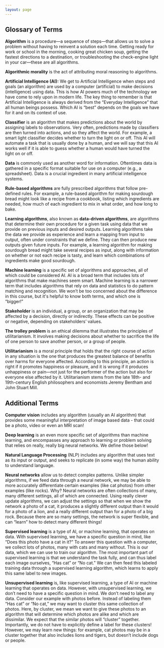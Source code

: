 ```yaml
---
layout: page
---
```


## Glossary of Terms

**Algorithm**  is a procedure—a sequence of steps—that allows us to solve a problem without having to reinvent a solution each time. Getting ready for work or school in the morning, cooking great chicken soup, getting the fastest directions to a destination, or troubleshooting the check-engine light in your car—these are all algorithms. 

**Algorithmic morality** is the act of attributing moral reasoning to algorithms.

**Artificial Intelligence (AI):** We get to Artificial Intelligence when steps and goals (an algorithm) are used by a computer (artificial) to make decisions (intelligence) using data. This is how AI powers much of the technology we have come to rely upon in modern life. The key thing to remember is that Artificial Intelligence is always derived from the “Everyday Intelligence” that all human beings possess. Which AI is “best” depends on the goals we have for it and on its context of use. 

**Classifier** is an algorithm that makes predictions about the world by assigning labels to observations. Very often, predictions made by classifiers are then turned into actions, and so they affect the world.  For example, a smart light classifier decides whether to turn the light on or off.  This AI will automate a task that is usually done by a human, and we will say that this AI works well if it is able to guess whether a human would have turned the light on or off.  

**Data** is commonly used as another word for information. Oftentimes data is gathered in a specific format suitable for use on a computer (e.g., a spreadsheet). Data is a crucial ingredient in many artificial intelligence systems.

**Rule-based algorithms** are fully prescribed algorithms that follow pre-defined rules. For example, a rule-based algorithm for making sourdough bread might look like a recipe from a cookbook, listing which ingredients are needed, how much of each ingredient to mix in what order, and how long to bake.

**Learning algorithms**, also known as **data-driven algorithms**, are algorithms that determine their own procedure for a given task using data that we provide on previous inputs and desired outputs. Learning algorithms take the data we provide as experience and learn a mapping from input to output, often under constraints that we define. They can then produce new outputs given future inputs. For example, a learning algorithm for making sourdough bread might take several recipes as input, along with information on whether or not each recipe is tasty, and learn which combinations of ingredients make good sourdough.

**Machine learning** is a specific set of algorithms and approaches, all of which could be considered AI. AI is a broad term that includes lots of algorithms that make machines seem smart. Machine learning is a narrower term that includes algorithms that rely on data and statistics to do pattern matching and recognition. We won’t be too concerned about the difference in this course, but it's helpful to know both terms, and which one is “bigger!”

**Stakeholder** is an individual, a group, or an organization that may be affected by a decision, directly or indirectly.  These effects can be positive or negative, depending on stakeholders’ values.

**The trolley problem** is an ethical dilemma that illustrates the principles of utilitarianism. It involves making decisions about whether to sacrifice the life of one person to save another person, or a group of people.

**Utilitarianism** is a moral principle that holds that the right course of action in any situation is the one that produces the greatest balance of benefits over harms for everyone affected. According to this principle, an action is right if it promotes happiness or pleasure, and it is wrong if it produces unhappiness or pain—not just for the performer of the action but also for everyone else affected by it. Utilitarianism stems from the late 18th- and 19th-century English philosophers and economists Jeremy Bentham and John Stuart Mill.

## Additional Terms

**Computer vision** includes any algorithm (usually an AI algorithm) that provides some meaningful interpretation of image based data - that could be a photo, video or even an MRI scan!

**Deep learning** is an even more specific set of algorithms than machine learning, and encompasses any approach to learning or problem solving that relies on really, really big neural networks. We define those below!

**Natural Language Processing** (NLP) includes any algorithm that uses text as its input or output, and seeks to replicate (in some way) the human ability to understand language.

**Neural networks** allow us to detect complex patterns. Unlike simpler algorithms, if we feed data through a neural network, we may be able to more accurately differentiate certain examples (like cat photos) from other examples (like rocks). Why? Neural networks are often collections of many, many different settings, all of which are connected. Using really clever update algorithms, we can adjust the settings so that when we show the network a photo of a cat, it produces a slightly different output than it would for a photo of a lion, and a really different output than for a photo of a big rock. Because there are so many settings, the network is super flexible, and can “learn” how to detect many different things!

**Supervised learning** is a type of AI, or machine learning, that operates on data. With supervised learning, we have a specific question in mind, like “Does this photo have a cat in it?” To answer this question with a computer, we collect lots of photos, many with cats and many without. This is our data, which we can use to train our algorithm. The most important part of supervised learning is that we understand the task fully, and can thus label each image ourselves, “Has cat” or “No cat.” We can then feed this labeled training data through a supervised learning algorithm, which learns to apply this same label to new images.

**Unsupervised learning** is, like supervised learning, a type of AI or machine learning that operates on data. However, with unsupervised learning, we don’t need to have a specific question in mind. We don’t need to label any data. Consider our example with photos before. Instead of labeling them “Has cat” or “No cat,” we may want to cluster this same collection of photos. Here, by cluster, we mean we want to give these photos to an algorithm that will determine which photos are alike and which are dissimilar. We expect that the similar photos will “cluster” together. Importantly, we do not have to explicitly define a label for these clusters! However, we may learn new things: for example, cat photos may be in a cluster together that also includes lions and tigers, but doesn’t include dogs or people.
